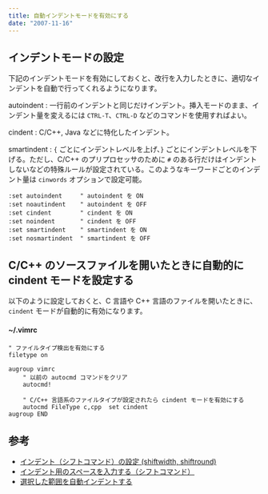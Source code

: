 ```yaml
---
title: 自動インデントモードを有効にする
date: "2007-11-16"
---
```


インデントモードの設定
----

下記のインデントモードを有効にしておくと、改行を入力したときに、適切なインデントを自動で行ってくれるようになります。

autoindent
: 一行前のインデントと同じだけインデント。挿入モードのまま、インデント量を変えるには `CTRL-T`、`CTRL-D` などのコマンドを使用すればよい。

cindent
: C/C++, Java などに特化したインデント。

smartindent
: `{` ごとにインデントレベルを上げ、`}` ごとにインデントレベルを下げる。ただし、C/C++ のプリプロセッサのために `#` のある行だけはインデントしないなどの特殊ルールが設定されている。このようなキーワードごとのインデント量は `cinwords` オプションで設定可能。

~~~
:set autoindent     " autoindent を ON
:set noautindent    " autoindent を OFF
:set cindent        " cindent を ON
:set noindent       " cindent を OFF
:set smartindent    " smartindent を ON
:set nosmartindent  " smartindent を OFF
~~~

C/C++ のソースファイルを開いたときに自動的に cindent モードを設定する
----

以下のように設定しておくと、C 言語や C++ 言語のファイルを開いたときに、`cindent` モードが自動的に有効になります。

#### ~/.vimrc

~~~
" ファイルタイプ検出を有効にする
filetype on

augroup vimrc
    " 以前の autocmd コマンドをクリア
    autocmd!

    " C/C++ 言語系のファイルタイプが設定されたら cindent モードを有効にする
    autocmd FileType c,cpp  set cindent
augroup END
~~~

参考
----
* [インデント（シフトコマンド）の設定 (shiftwidth, shiftround)](indent.html)
* [インデント用のスペースを入力する（シフトコマンド）](../edit/indent.html)
* [選択した範囲を自動インデントする](../edit/re-indent.html)

